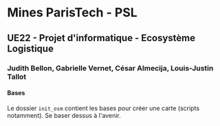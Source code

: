 # Mines ParisTech - PSL 

## UE22 - Projet d'informatique - Ecosystème Logistique

### Judith Bellon, Gabrielle Vernet, César Almecija, Louis-Justin Tallot

#### Bases

Le dossier `init_osm` contient les bases pour créer une carte (scripts notamment). Se baser dessus à l'avenir.